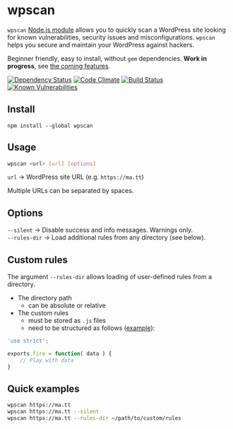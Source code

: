 wpscan
============

`wpscan` [Node.js module](https://www.npmjs.com/package/wpscan) allows you to quickly scan a WordPress site looking for known vulnerabilities, security issues and misconfigurations. `wpscan` helps you secure and maintain your WordPress against hackers.

Beginner friendly, easy to install, without `gem` dependencies. **Work in progress**, see [the coming features](TODO.md).

[![Dependency Status](https://david-dm.org/sergejmueller/wpscan.svg)](https://david-dm.org/sergejmueller/wpscan)
[![Code Climate](https://codeclimate.com/github/sergejmueller/wpscan/badges/gpa.svg)](https://codeclimate.com/github/sergejmueller/wpscan)
[![Build Status](https://travis-ci.org/sergejmueller/wpscan.svg?branch=master)](https://travis-ci.org/sergejmueller/wpscan)
[![Known Vulnerabilities](https://snyk.io/test/github/sergejmueller/wpscan/badge.svg)](https://snyk.io/test/github/sergejmueller/wpscan)


Install
-----

```
npm install --global wpscan
```


Usage
-----

```bash
wpscan <url> [url] [options]
```

`url` → WordPress site URL (e.g. `https://ma.tt`)

Multiple URLs can be separated by spaces.


Options
-----

`--silent` → Disable success and info messages. Warnings only.<br>
`--rules-dir` → Load additional rules from any directory (see below).


Custom rules
-----
The argument `--rules-dir` allows loading of user-defined rules from a directory.

- The directory path
  - can be absolute or relative
- The custom rules
  - must be stored as `.js` files
  - need to be structured as follows ([example](examples/rules/custom-rule.js)):

```javascript
'use strict';

exports.fire = function( data ) {
    // Play with data
}
```


Quick examples
-----

```bash
wpscan https://ma.tt
wpscan https://ma.tt --silent
wpscan https://ma.tt --rules-dir ~/path/to/custom/rules
```
